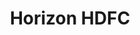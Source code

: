 ---
title: Horizon HDFC
navItems: 
    - name: Calendar
    - name: Documents
    - name: Forms
      dropdown:
        - Event Space Signup

---